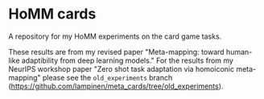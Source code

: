 # HoMM cards

A repository for my HoMM experiments on the card game tasks. 

These results are from my revised paper "Meta-mapping: toward human-like adaptibility from deep learning models." For the results from my NeurIPS workshop paper "Zero shot task adaptation via homoiconic meta-mapping" please see the `old_experiments` branch (<https://github.com/lampinen/meta_cards/tree/old_experiments>).
